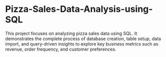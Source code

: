 # Pizza-Sales-Data-Analysis-using-SQL
This project focuses on analyzing pizza sales data using SQL. It demonstrates the complete process of database creation, table setup, data import, and query-driven insights to explore key business metrics such as revenue, order frequency, and customer preferences.
